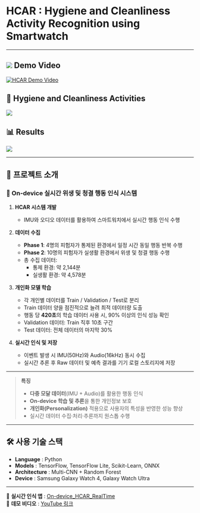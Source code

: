# HCAR : Hygiene and Cleanliness Activity Recognition using Smartwatch

---

## <img src="https://img.shields.io/badge/youtube-FF0000?style=for-the-badge&logo=youtube&logoColor=white"> Demo Video 
[![HCAR Demo Video](https://img.youtube.com/vi/3KFxsJ4kiP0/0.jpg)](https://youtu.be/3KFxsJ4kiP0)

## 🚿 Hygiene and Cleanliness Activities
<img src="https://github.com/user-attachments/assets/6ca6c93e-4964-4aaf-bf86-a4cc0154c2f3">

## 📊 Results
<img src="https://github.com/user-attachments/assets/b56f9fbb-e3c0-4c6e-9dd7-ae4ca248cc52">

---

## 📑 프로젝트 소개
### 👤 On-device 실시간 위생 및 청결 행동 인식 시스템
1. **HCAR 시스템 개발**  
   - IMU와 오디오 데이터를 활용하여 스마트워치에서 실시간 행동 인식 수행  

2. **데이터 수집**  
   - **Phase 1**: 4명의 피험자가 통제된 환경에서 일정 시간 동일 행동 반복 수행  
   - **Phase 2**: 10명의 피험자가 실생활 환경에서 위생 및 청결 행동 수행  
   - 총 수집 데이터:  
     - 통제 환경: 약 2,144분  
     - 실생활 환경: 약 4,578분  

3. **개인화 모델 학습**  
   - 각 개인별 데이터를 Train / Validation / Test로 분리  
   - Train 데이터 양을 점진적으로 늘려 최적 데이터량 도출  
   - 행동 당 **420초**의 학습 데이터 사용 시, 90% 이상의 인식 성능 확인  
   - Validation 데이터: Train 직후 10초 구간  
   - Test 데이터: 전체 데이터의 마지막 30%  

4. **실시간 인식 및 저장**  
   - 이벤트 발생 시 IMU(50Hz)와 Audio(16kHz) 동시 수집  
   - 실시간 추론 후 Raw 데이터 및 예측 결과를 기기 로컬 스토리지에 저장  

---

> **특징**  
> - **다중 모달 데이터**(IMU + Audio)를 활용한 행동 인식  
> - **On-device 학습 및 추론**을 통한 개인정보 보호  
> - **개인화(Personalization)** 적용으로 사용자의 특성을 반영한 성능 향상  
> - 실시간 데이터 수집·처리·추론까지 원스톱 수행  

---

## 🛠 사용 기술 스택
- **Language** : Python  
- **Models** : TensorFlow, TensorFlow Lite, Scikit-Learn, ONNX  
- **Architecture** : Multi-CNN + Random Forest  
- **Device** : Samsung Galaxy Watch 4, Galaxy Watch Ultra  

---

🔗 **실시간 인식 앱** : [On-device_HCAR_RealTime](https://github.com/changkey-bit/On-device_HCAR_RealTime)  
🎥 **데모 비디오** : [YouTube 링크](https://youtu.be/3KFxsJ4kiP0)
